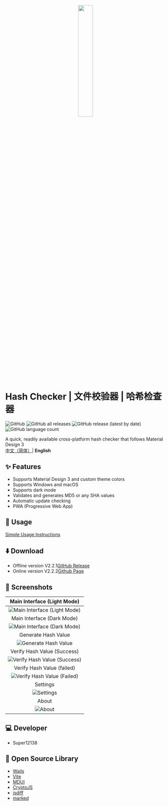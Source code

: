 <p align="center">
    <img src="https://cdn.jsdelivr.net/gh/Super12138/Hash-Checker@fd35e8a/build/appicon.svg" width="30%">
</p>

# Hash Checker | 文件校验器 | 哈希检查器
![GitHub](https://img.shields.io/github/license/Super12138/Hash-Checker?style=flat-square)
![GitHub all releases](https://img.shields.io/github/downloads/Super12138/Hash-Checker/total?style=flat-square)
![GitHub release (latest by date)](https://img.shields.io/github/v/release/Super12138/Hash-Checker?style=flat-square)
![GitHub language count](https://img.shields.io/github/languages/count/Super12138/Hash-Checker?style=flat-square)

A quick, readily available cross-platform hash checker that follows Material Design 3
<br>
[中文（简体）](README.md)| <strong>English</strong>

## ✨ Features
- Supports Material Design 3 and custom theme colors
- Supports Windows and macOS
- Supports dark mode
- Validates and generates MD5 or any SHA values
- Automatic update checking
- PWA (Progressive Web App)

## 📒 Usage
[Simple Usage Instructions](https://super12138.github.io/hschecker/use.html)

## ⬇️ Download
- Offline version V2.2.1[GitHub Release](https://github.com/Super12138/Hash-Checker/releases) 
- Online version V2.2.2[Github Page](https://super12138.github.io/Hash-Checker/)

## 📸 Screenshots
|Main Interface (Light Mode)|
|:----------------------------------------------------------:|
|![Main Interface (Light Mode)](https://s2.loli.net/2024/10/25/rF6tqainNAcDvIk.png)|
|Main Interface (Dark Mode)|
|![Main Interface (Dark Mode)](https://s2.loli.net/2024/10/25/uNl58FGETgfKUXm.png)|
|Generate Hash Value|
|![Generate Hash Value](https://s2.loli.net/2024/10/25/PGMvEINligBXVU7.png)|
|Verify Hash Value (Success)|
|![Verify Hash Value (Success)](https://s2.loli.net/2024/10/25/JuqDTbxnCzNdojp.png)|
|Verify Hash Value (failed)|
|![Verify Hash Value (Failed)](https://s2.loli.net/2024/10/25/wdT24e6V8XHBIvc.png)|
|Settings|
|![Settings](https://s2.loli.net/2024/10/25/vsPNTWAnEIakq1z.png)|
|About|
|![About](https://s2.loli.net/2024/10/25/aXfqTlFtBnevDrQ.png)|

## 💻 Developer
- Super12138

## 🚀 Open Source Library
- [Wails](https://github.com/wailsapp/wails)
- [Vite](https://github.com/vitejs/vite)
- [MDUI](https://github.com/zdhxiong/mdui)
- [CryptoJS](https://github.com/brix/crypto-js)
- [jsdiff](https://github.com/kpdecker/jsdiff)
- [marked](https://github.com/markedjs/marked)
